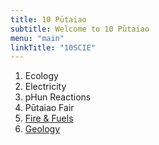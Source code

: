 ```yaml
---
title: 10 Pūtaiao
subtitle: Welcome to 10 Pūtaiao
menu: "main"
linkTitle: "10SCIE"
---
```


1. Ecology
2. Electricity
3. pHun Reactions
4. Pūtaiao Fair
5. [Fire & Fuels](5-fire-and-fuels/)
6. [Geology](6-geology/)